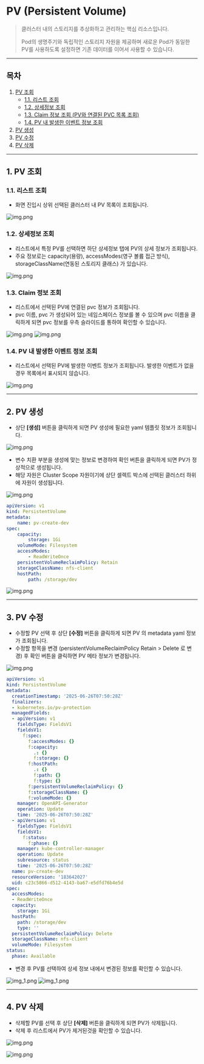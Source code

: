 # PV (Persistent Volume)

> 클러스터 내의 스토리지를 추상화하고 관리하는 핵심 리소스입니다.
> 
> Pod의 생명주기와 독립적인 스토리지 자원을 제공하며 새로운 Pod가 동일한 PV를 사용하도록 설정하면 기존 데이터를 이어서 사용할 수 있습니다.

---

## **목차**
1. [PV 조회](#1-pv-조회)
   * [1.1. 리스트 조회](#11-리스트-조회)
   * [1.2. 상세정보 조회](#12-상세정보-조회) 
   * [1.3. Claim 정보 조회 (PV와 연결된 PVC 목록 조회)](#13-claim-정보-조회)
   * [1.4. PV 내 발생한 이벤트 정보 조회](#14-pv-내-발생한-이벤트-정보-조회)
2. [PV 생성](#2-pv-생성)
3. [PV 수정](#3-pv-수정)
4. [PV 삭제](#4-pv-삭제)

---

## 1. PV 조회
### 1.1. 리스트 조회
* 화면 진입시 상위 선택된 클러스터 내 PV 목록이 조회됩니다.

![img.png](./img/pv_pvc_list.png)

### 1.2. 상세정보 조회
* 리스트에서 특정 PV를 선택하면 하단 상세정보 탭에 PV의 상세 정보가 조회됩니다.
* 주요 정보로는 capacity(용량), accessModes(영구 볼륨 접근 방식), storageClassName(연동된 스토리지 클래스) 가 있습니다.

![img.png](./img/pv_pvc_info.png)

### 1.3. Claim 정보 조회
* 리스트에서 선택된 PV에 연결된 pvc 정보가 조회됩니다.
* pvc 이름, pvc 가 생성되어 있는 네임스페이스 정보를 볼 수 있으며 pvc 이름을 클릭하게 되면 pvc 정보를 우측 슬라이드를 통하여 확인할 수 있습니다.

![img.png](./img/pv_pvc_claim_info_preview.png)
![img.png](./img/pv_pvc_claim_info.png)

### 1.4. PV 내 발생한 이벤트 정보 조회
* 리스트에서 선택된 PV에 발생한 이벤트 정보가 조회됩니다. 발생한 이벤트가 없을 경우 목록에서 표시되지 않습니다.

![img.png](./img/pv_pvc_event.png)

--- 

## 2. PV 생성
* 상단 **[생성]** 버튼을 클릭하게 되면 PV 생성에 필요한 yaml 템플릿 정보가 조회됩니다.

![img.png](./img/pv_create_template.png)
* 변수 치환 부분을 생성에 맞는 정보로 변경하여 확인 버튼을 클릭하게 되면 PV가 정상적으로 생성됩니다.
* 해당 자원은 Cluster Scope 자원이기에 상단 셀렉트 박스에 선택된 클러스터 하위에 자원이 생성됩니다.

![img.png](./img/pv_create_yaml.png)

```yaml
apiVersion: v1
kind: PersistentVolume
metadata:
    name: pv-create-dev
spec:
    capacity:
        storage: 1Gi
    volumeMode: Filesystem
    accessModes:
        - ReadWriteOnce
    persistentVolumeReclaimPolicy: Retain
    storageClassName: nfs-client
    hostPath:
        path: /storage/dev
```

![img.png](./img/pv_create_result.png)

---

## 3. PV 수정
* 수정할 PV 선택 후 상단 **[수정]** 버튼을 클릭하게 되면 PV 의 metadata yaml 정보가 조회됩니다.
* 수정할 항목을 변경 (persistentVolumeReclaimPolicy Retain > Delete 로 변경) 후 확인 버튼을 클릭하면 PV 메타 정보가 변경됩니다.

![img.png](./img/pv_modify.png)

```yaml
apiVersion: v1
kind: PersistentVolume
metadata:
  creationTimestamp: '2025-06-26T07:50:28Z'
  finalizers:
  - kubernetes.io/pv-protection
  managedFields:
  - apiVersion: v1
    fieldsType: FieldsV1
    fieldsV1:
      f:spec:
        f:accessModes: {}
        f:capacity:
          .: {}
          f:storage: {}
        f:hostPath:
          .: {}
          f:path: {}
          f:type: {}
        f:persistentVolumeReclaimPolicy: {}
        f:storageClassName: {}
        f:volumeMode: {}
    manager: OpenAPI-Generator
    operation: Update
    time: '2025-06-26T07:50:28Z'
  - apiVersion: v1
    fieldsType: FieldsV1
    fieldsV1:
      f:status:
        f:phase: {}
    manager: kube-controller-manager
    operation: Update
    subresource: status
    time: '2025-06-26T07:50:28Z'
  name: pv-create-dev
  resourceVersion: '183642027'
  uid: c23c5866-d512-4143-ba67-e5dfd76b4e5d
spec:
  accessModes:
  - ReadWriteOnce
  capacity:
    storage: 1Gi
  hostPath:
    path: /storage/dev
    type: ''
  persistentVolumeReclaimPolicy: Delete
  storageClassName: nfs-client
  volumeMode: Filesystem
status:
  phase: Available
```
* 변경 후 PV를 선택하여 상세 정보 내에서 변경된 정보를 확인할 수 있습니다.

![img_1.png](./img/pv_modify_result.png)
![img_1.png](./img/pv_modify_result_info.png)

---

## 4. PV 삭제
* 삭제할 PV를 선택 후 상단 **[삭제]** 버튼을 클릭하게 되면 PV가 삭제됩니다.
* 삭제 후 리스트에서 PV가 제거된것을 확인할 수 있습니다.

![img.png](./img/pv_delete.png)

![img.png](./img/pv_delete_result.png)